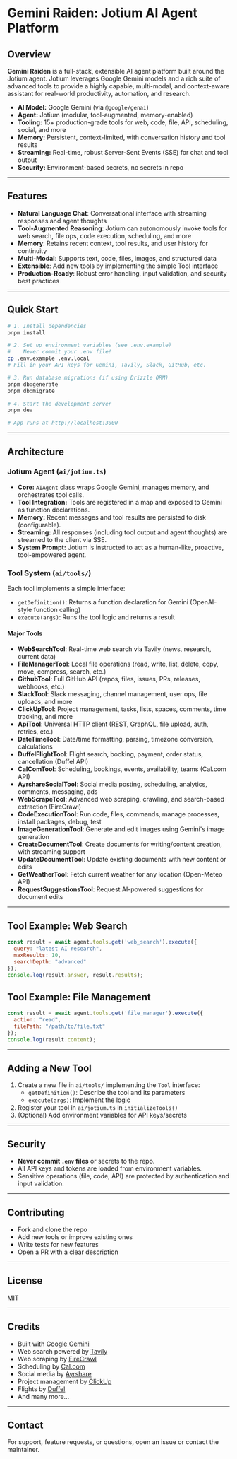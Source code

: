 # Gemini Raiden: Jotium AI Agent Platform

## Overview

**Gemini Raiden** is a full-stack, extensible AI agent platform built around the Jotium agent. Jotium leverages Google Gemini models and a rich suite of advanced tools to provide a highly capable, multi-modal, and context-aware assistant for real-world productivity, automation, and research.

- **AI Model:** Google Gemini (via `@google/genai`)
- **Agent:** Jotium (modular, tool-augmented, memory-enabled)
- **Tooling:** 15+ production-grade tools for web, code, file, API, scheduling, social, and more
- **Memory:** Persistent, context-limited, with conversation history and tool results
- **Streaming:** Real-time, robust Server-Sent Events (SSE) for chat and tool output
- **Security:** Environment-based secrets, no secrets in repo

---

## Features

- **Natural Language Chat**: Conversational interface with streaming responses and agent thoughts
- **Tool-Augmented Reasoning**: Jotium can autonomously invoke tools for web search, file ops, code execution, scheduling, and more
- **Memory**: Retains recent context, tool results, and user history for continuity
- **Multi-Modal**: Supports text, code, files, images, and structured data
- **Extensible**: Add new tools by implementing the simple Tool interface
- **Production-Ready**: Robust error handling, input validation, and security best practices

---

## Quick Start

```bash
# 1. Install dependencies
pnpm install

# 2. Set up environment variables (see .env.example)
#    Never commit your .env file!
cp .env.example .env.local
# Fill in your API keys for Gemini, Tavily, Slack, GitHub, etc.

# 3. Run database migrations (if using Drizzle ORM)
pnpm db:generate
pnpm db:migrate

# 4. Start the development server
pnpm dev

# App runs at http://localhost:3000
```

---

## Architecture

### Jotium Agent (`ai/jotium.ts`)

- **Core:** `AIAgent` class wraps Google Gemini, manages memory, and orchestrates tool calls.
- **Tool Integration:** Tools are registered in a map and exposed to Gemini as function declarations.
- **Memory:** Recent messages and tool results are persisted to disk (configurable).
- **Streaming:** All responses (including tool output and agent thoughts) are streamed to the client via SSE.
- **System Prompt:** Jotium is instructed to act as a human-like, proactive, tool-empowered agent.

### Tool System (`ai/tools/`)

Each tool implements a simple interface:
- `getDefinition()`: Returns a function declaration for Gemini (OpenAI-style function calling)
- `execute(args)`: Runs the tool logic and returns a result

#### Major Tools

- **WebSearchTool**: Real-time web search via Tavily (news, research, current data)
- **FileManagerTool**: Local file operations (read, write, list, delete, copy, move, compress, search, etc.)
- **GithubTool**: Full GitHub API (repos, files, issues, PRs, releases, webhooks, etc.)
- **SlackTool**: Slack messaging, channel management, user ops, file uploads, and more
- **ClickUpTool**: Project management, tasks, lists, spaces, comments, time tracking, and more
- **ApiTool**: Universal HTTP client (REST, GraphQL, file upload, auth, retries, etc.)
- **DateTimeTool**: Date/time formatting, parsing, timezone conversion, calculations
- **DuffelFlightTool**: Flight search, booking, payment, order status, cancellation (Duffel API)
- **CalComTool**: Scheduling, bookings, events, availability, teams (Cal.com API)
- **AyrshareSocialTool**: Social media posting, scheduling, analytics, comments, messaging, ads
- **WebScrapeTool**: Advanced web scraping, crawling, and search-based extraction (FireCrawl)
- **CodeExecutionTool**: Run code, files, commands, manage processes, install packages, debug, test
- **ImageGenerationTool**: Generate and edit images using Gemini's image generation
- **CreateDocumentTool**: Create documents for writing/content creation, with streaming support
- **UpdateDocumentTool**: Update existing documents with new content or edits
- **GetWeatherTool**: Fetch current weather for any location (Open-Meteo API)
- **RequestSuggestionsTool**: Request AI-powered suggestions for document edits

---

## Tool Example: Web Search

```js
const result = await agent.tools.get('web_search').execute({
  query: "latest AI research",
  maxResults: 10,
  searchDepth: "advanced"
});
console.log(result.answer, result.results);
```

## Tool Example: File Management

```js
const result = await agent.tools.get('file_manager').execute({
  action: "read",
  filePath: "/path/to/file.txt"
});
console.log(result.content);
```

---

## Adding a New Tool

1. Create a new file in `ai/tools/` implementing the `Tool` interface:
   - `getDefinition()`: Describe the tool and its parameters
   - `execute(args)`: Implement the logic
2. Register your tool in `ai/jotium.ts` in `initializeTools()`
3. (Optional) Add environment variables for API keys/secrets

---

## Security

- **Never commit `.env` files** or secrets to the repo.
- All API keys and tokens are loaded from environment variables.
- Sensitive operations (file, code, API) are protected by authentication and input validation.

---

## Contributing

- Fork and clone the repo
- Add new tools or improve existing ones
- Write tests for new features
- Open a PR with a clear description

---

## License

MIT

---

## Credits

- Built with [Google Gemini](https://ai.google.dev/)
- Web search powered by [Tavily](https://tavily.com/)
- Web scraping by [FireCrawl](https://firecrawl.dev/)
- Scheduling by [Cal.com](https://cal.com/)
- Social media by [Ayrshare](https://ayrshare.com/)
- Project management by [ClickUp](https://clickup.com/)
- Flights by [Duffel](https://duffel.com/)
- And many more...

---

## Contact

For support, feature requests, or questions, open an issue or contact the maintainer.
